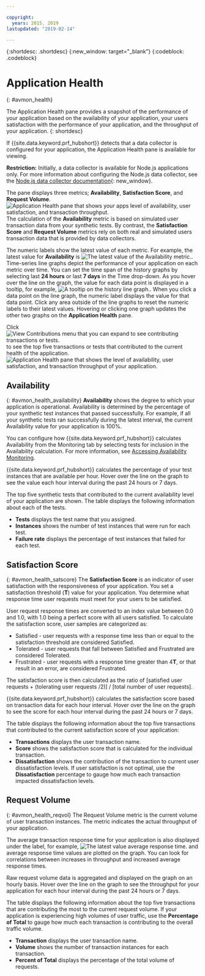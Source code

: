 ```yaml
---

copyright:
  years: 2015, 2019
lastupdated: "2019-02-14"

---
```


{:shortdesc: .shortdesc}
{:new_window: target="_blank"}
{:codeblock: .codeblock}

# Application Health
{: #avmon_health}

The Application Health pane provides a snapshot of the performance of your application based on the availability of your application, your users satisfaction with the performance of your application, and the throughput of your application.
{: shortdesc}

If {{site.data.keyword.prf_hubshort}} detects that a data collector is configured for your application, the Application Health pane is available for viewing.

**Restriction:** Initially, a data collector is available for Node.js applications only. For more information about configuring the Node.js data collector, see the [Node.js data collector documentation](https://www.npmjs.com/package/ibmapm "(Opens in a new tab or window)"){: new_window}.

The pane displays three metrics; **Availability**, **Satisfaction Score**, and **Request Volume**.
![Application Health pane that shows your apps level of availability, user satisfaction, and transaction throughput.](images/avmon_app_health_ui.jpg)
 The calculation of the **Availability** metric is based on simulated user transaction data from your synthetic tests. By contrast, the **Satisfaction Score** and **Request Volume** metrics rely on both real and simulated users transaction data that is provided by data collectors.

The numeric labels show the latest value of each metric. For example, the latest value for **Availability** is ![The latest value of the Availability metric.](images/avmon_app_health_latest.jpg). Time-series line graphs depict the performance of your application on each metric over time. You can set the time span of the history graphs by selecting last **24 hours** or last **7 days** in the Time drop-down. As you hover over the line on the graph, the value for each data point is displayed in a tooltip, for example, ![A tooltip on the history line graph.](images/avmon_app_health_hover.jpg). When you click a data point on the line graph, the numeric label displays the value for that data point. Click any area outside of the line graphs to reset the numeric labels to their latest values. Hovering or clicking one graph updates the other two graphs on the **Application Health** pane.

Click ![View Contributions menu that you can expand to see contributing transactions or tests.](images/avmon_view_contrib.jpg) to see the top five transactions or tests that contributed to the current health of the application.![Application Health pane that shows the level of availability, user satisfaction, and transaction throughput of your application.](images/avmon_app_health_expanded.jpg)

## Availability
{: #avmon_health_availability}
**Availability** shows the degree to which your application is operational. Availability is determined by the percentage of your synthetic test instances that passed successfully. For example, if all your synthetic tests ran successfully during the latest interval, the current Availability value for your application is 100%.

You can configure how {{site.data.keyword.prf_hubshort}} calculates Availability from the Monitoring tab by selecting tests for inclusion in the Availability calculation. For more information, see [Accessing Availability Monitoring](/docs/services/AvailabilityMonitoring?topic=availability-monitoring-avmon_tab "You can access the Availability Monitoring dashboard from the **Monitoring** tab. The Monitoring tab for your Cloud Foundry application displays summary information about the availability and status of your tests, and your service subscription details and usage.").

{{site.data.keyword.prf_hubshort}} calculates the percentage of your test instances that are available per hour. Hover over the line on the graph to see the value each hour interval during the past 24 hours or 7 days.

The top five synthetic tests that contributed to the current availability level of your application are shown. The table displays the following information about each of the tests.

-   **Tests** displays the test name that you assigned.
-   **Instances** shows the number of test instances that were run for each test.
-   **Failure rate** displays the percentage of test instances that failed for each test.


## Satisfaction Score
{: #avmon_health_satscore}
The **Satisfaction Score** is an indicator of user satisfaction with the responsiveness of your application. You set a satisfaction threshold (**T**) value for your application. You determine what response time user requests must meet for your users to be satisfied.

User request response times are converted to an index value between 0.0 and 1.0, with 1.0 being a perfect score with all users satisfied. To calculate the satisfaction score, user samples are categorized as:

-   Satisfied - user requests with a response time less than or equal to the satisfaction threshold are considered Satisfied.
-   Tolerated - user requests that fall between Satisfied and Frustrated are considered Tolerated.
-   Frustrated - user requests with a response time greater than 4**T**, or that result in an error, are considered Frustrated.

The satisfaction score is then calculated as the ratio of [satisfied user requests + (tolerating user requests /2)] / [total number of user requests].

{{site.data.keyword.prf_hubshort}} calculates the satisfaction score based on transaction data for each hour interval. Hover over the line on the graph to see the score for each hour interval during the past 24 hours or 7 days.

The table displays the following information about the top five transactions that contributed to the current satisfaction score of your application:

-   **Transactions** displays the user transaction name.
-   **Score** shows the satisfaction score that is calculated for the individual transaction.
-   **Dissatisfaction** shows the contribution of the transaction to current user dissatisfaction levels. If user satisfaction is not optimal, use the **Dissatisfaction** percentage to gauge how much each transaction impacted dissatisfaction levels.


## Request Volume
{: #avmon_health_reqvol}
The Request Volume metric is the current volume of user transaction instances. The metric indicates the actual throughput of your application.

The average transaction response time for your application is also displayed under the label, for example, ![The latest value average response time.](images/avmon_app_health_response.jpg) and average response time values are plotted on the graph. You can look for correlations between increases in throughput and increased average response times.

Raw request volume data is aggregated and displayed on the graph on an hourly basis. Hover over the line on the graph to see the throughput for your application for each hour interval during the past 24 hours or 7 days.

The table displays the following information about the top five transactions that are contributing the most to the current request volume. If your application is experiencing high volumes of user traffic, use the **Percentage of Total** to gauge how much each transaction is contributing to the overall traffic volume.

-   **Transaction** displays the user transaction name.
-   **Volume** shows the number of transaction instances for each transaction.
-   **Percent of Total** displays the percentage of the total volume of requests.
